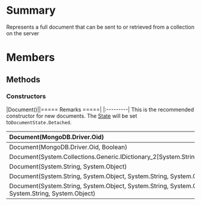 # Summary #
Represents a full document that can be sent to or retrieved from a collection on the server

# Members #
## Methods ##
### Constructors ###
|Document()||===== Remarks =====|
|:---------|
This is the recommended constructor for new documents. The [State](T_MongoDB_Driver_Document#State.md) will be set to`DocumentState.Detached`.

|Document(MongoDB.Driver.Oid)|
|:---------------------------|
|Document(MongoDB.Driver.Oid, Boolean)|
|Document(System.Collections.Generic.IDictionary\_2[System.String,System.Object])|
|Document(System.String, System.Object)|
|Document(System.String, System.Object, System.String, System.Object)|
|Document(System.String, System.Object, System.String, System.Object, System.String, System.Object)|